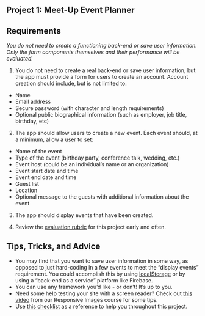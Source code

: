 ## Project 1: Meet-Up Event Planner

## Requirements

*You do not need to create a functioning back-end or save user information. Only the form components themselves and their performance will be evaluated.*

1) You do not need to create a real back-end or save user information, but the app must provide a form for users to create an account. Account creation should include, but is not limited to:

* Name
* Email address
* Secure password (with character and length requirements)
* Optional public biographical information (such as employer, job title, birthday, etc)

2) The app should allow users to create a new event. Each event should, at a minimum, allow a user to set:

* Name of the event
* Type of the event (birthday party, conference talk, wedding, etc.)
* Event host (could be an individual’s name or an organization)
* Event start date and time
* Event end date and time
* Guest list
* Location
* Optional message to the guests with additional information about the event

3) The app should display events that have been created.

4) Review the [evaluation rubric](https://review.udacity.com/#!/projects/5555748649/rubric) for this project early and often.

## Tips, Tricks, and Advice

* You may find that you want to save user information in some way, as opposed to just hard-coding in a few events to meet the “display events” requirement. You could accomplish this by using [localStorage](https://developer.mozilla.org/en-US/docs/Web/API/Storage) or by using a “back-end as a service” platform like Firebase.
* You can use any framework you’d like - or don’t! It’s up to you.
* Need some help testing your site with a screen reader? Check out [this video](https://www.udacity.com/course/viewer#!/c-ud882/l-3574748851/m-3775718655) from our Responsive Images course for some tips.
* Use [this checklist](http://labs.udacity.com/images/web-forms-checklist.pdf) as a reference to help you throughout this project.
